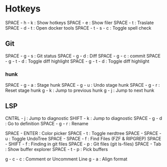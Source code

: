 # Hotkeys

SPACE - h - k                 : Show hotkeys
SPACE - e                     : Show filer
SPACE - t                     : Traslate
SPACE - d - t                 : Open docker tools
SPACE - t - s - c             : Toggle spell check

## Git

SPACE - g - s                 : Git status
SPACE - g - d                 : Diff
SPACE - g - c                 : commit
SPACE - g - t - d             : Toggle diff highlight
SPACE - g - t - d             : Toggle diff highlight

### hunk
SPACE - g - a                 : Stage hunk
SPACE - g - u                 : Undo stage hunk
SPACE - g - r                 : Reset stage hunk
g - k                         : Jump to previous hunk
g - j                         : Jump to next hunk

## LSP
CNTRL - j                     : Jump to diagnostic
SHIFT - k                     : Jump to diagnostic
SPACE - g - d                 : Go to definition
SPACE - g - r                 : Rename

SPACE - ENTER                 : Color picker
SPACE - t                     : Toggle nerdtree
SPACE - SPACE - u             : Toggle UndoTree
SPACE - SPACE - f             : Find Files (FZF & RIPGREP)
SPACE - SHIFT - f             : Finding in git files
SPACE - p                     : Git files (git ls-files)
SPACE - Tab                   : Show buffer explorer
SPACE - t - p                 : Pick buffers

g - c - c                     : Comment or Uncomment Line
g - a                         : Align format
